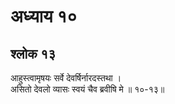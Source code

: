 # अध्याय १०

## श्लोक १३

आहुस्त्वामृषयः सर्वे देवर्षिर्नारदस्तथा ।<br>असितो देवलो व्यासः स्वयं चैव ब्रवीषि मे ॥ १०-१३॥<br><br>

